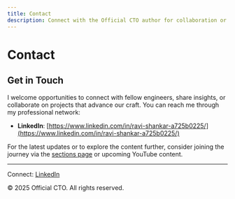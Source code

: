 ```yaml
---
title: Contact
description: Connect with the Official CTO author for collaboration or inquiries via LinkedIn.
---
```


# Contact

## Get in Touch
I welcome opportunities to connect with fellow engineers, share insights, or collaborate on projects that advance our craft. You can reach me through my professional network:

- **LinkedIn**: [https://www.linkedin.com/in/ravi-shankar-a725b0225/](https://www.linkedin.com/in/ravi-shankar-a725b0225/)

For the latest updates or to explore the content further, consider joining the journey via the [sections page](/sections/) or upcoming YouTube content.

---

<footer>
  <p>Connect: <a href="https://www.linkedin.com/in/ravi-shankar-a725b0225/">LinkedIn</a></p>
  <p>&copy; 2025 Official CTO. All rights reserved.</p>
</footer>
